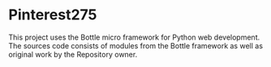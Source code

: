 Pinterest275
============


This project uses the Bottle micro framework for Python web development. 
The sources code consists of modules from the Bottle framework as well as original work by the Repository owner.
